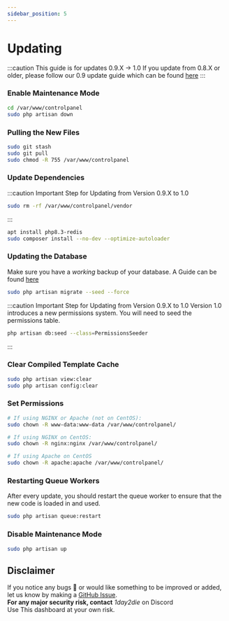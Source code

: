 ```yaml
---
sidebar_position: 5
---
```


# Updating

:::caution
This guide is for updates 0.9.X -> 1.0
If you update from 0.8.X or older, please follow our 0.9 update guide which can be found [here](/docs/0.9/Installation/updating)
:::

### Enable Maintenance Mode

```bash
cd /var/www/controlpanel
sudo php artisan down
```

### Pulling the New Files

```bash
sudo git stash
sudo git pull
sudo chmod -R 755 /var/www/controlpanel
```

### Update Dependencies

:::caution Important Step for Updating from Version 0.9.X to 1.0
```bash
sudo rm -rf /var/www/controlpanel/vendor
```
:::

```bash
apt install php8.3-redis
sudo composer install --no-dev --optimize-autoloader
```

### Updating the Database
Make sure you have a _working_ backup of your database. A Guide can be found [here](docs/Guides/backups)
```bash
sudo php artisan migrate --seed --force
```

:::caution Important Step for Updating from Version 0.9.X to 1.0
Version 1.0 introduces a new permissions system. You will need to seed the permissions table.
```bash
php artisan db:seed --class=PermissionsSeeder
```
:::

### Clear Compiled Template Cache

```bash
sudo php artisan view:clear
sudo php artisan config:clear
```

### Set Permissions

```bash
# If using NGINX or Apache (not on CentOS):
sudo chown -R www-data:www-data /var/www/controlpanel/

# If using NGINX on CentOS:
sudo chown -R nginx:nginx /var/www/controlpanel/

# If using Apache on CentOS
sudo chown -R apache:apache /var/www/controlpanel/
```

### Restarting Queue Workers

After every update, you should restart the queue worker to ensure that the new code is loaded in and used.

```bash
sudo php artisan queue:restart
```

### Disable Maintenance Mode

```bash
sudo php artisan up
```

## Disclaimer
If you notice any bugs 🐛 or would like something to be improved or added, let us know by making a [GitHub Issue](https://github.com/ControlPanel-gg/dashboard/issues/new/choose).<br /> **For any major security risk, contact** _1day2die_ on Discord<br/>
Use This dashboard at your own risk.
